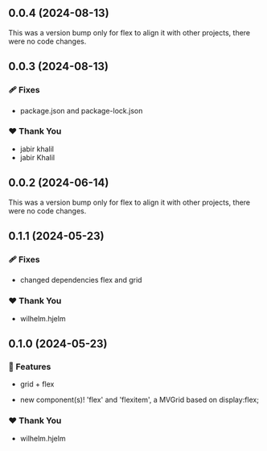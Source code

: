## 0.0.4 (2024-08-13)

This was a version bump only for flex to align it with other projects, there were no code changes.

## 0.0.3 (2024-08-13)


### 🩹 Fixes

- package.json and package-lock.json


### ❤️  Thank You

- jabir khalil
- jabir Khalil

## 0.0.2 (2024-06-14)

This was a version bump only for flex to align it with other projects, there were no code changes.

## 0.1.1 (2024-05-23)

### 🩹 Fixes

- changed dependencies flex and grid

### ❤️ Thank You

- wilhelm.hjelm

## 0.1.0 (2024-05-23)

### 🚀 Features

- grid + flex

- new component(s)! 'flex' and 'flexitem', a MVGrid based on display:flex;

### ❤️ Thank You

- wilhelm.hjelm
